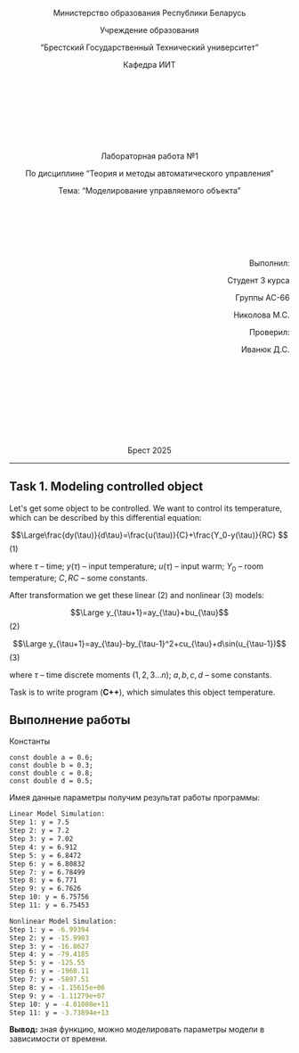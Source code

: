 <p align="center"> Министерство образования Республики Беларусь</p>
<p align="center">Учреждение образования</p>
<p align="center">“Брестский Государственный Технический университет”</p>
<p align="center">Кафедра ИИТ</p>
<br><br><br><br><br><br><br>
<p align="center">Лабораторная работа №1</p>
<p align="center">По дисциплине “Теория и методы автоматического управления”</p>
<p align="center">Тема: “Моделирование управляемого объекта”</p>
<br><br><br><br><br>
<p align="right">Выполнил:</p>
<p align="right">Студент 3 курса</p>
<p align="right">Группы АС-66</p>
<p align="right">Николова М.С.</p>
<p align="right">Проверил:</p>
<p align="right">Иванюк Д.С.</p>
<br><br><br><br><br><br><br><br>
<p align="center">Брест 2025</p>

---
## Task 1. Modeling controlled object
Let's get some object to be controlled. We want to control its temperature, which can be described by this differential equation:

$$\Large\frac{dy(\tau)}{d\tau}=\frac{u(\tau)}{C}+\frac{Y_0-y(\tau)}{RC} $$ (1)

where $\tau$ – time; $y(\tau)$ – input temperature; $u(\tau)$ – input warm; $Y_0$ – room temperature; $C,RC$ – some constants.

After transformation we get these linear (2) and nonlinear (3) models:

$$\Large y_{\tau+1}=ay_{\tau}+bu_{\tau}$$ (2)

$$\Large y_{\tau+1}=ay_{\tau}-by_{\tau-1}^2+cu_{\tau}+d\sin(u_{\tau-1})$$ (3)

where $\tau$ – time discrete moments ($1,2,3{\dots}n$); $a,b,c,d$ – some constants.

Task is to write program (**С++**), which simulates this object temperature.

## Выполнение работы
Константы  
```
const double a = 0.6;
const double b = 0.3;
const double c = 0.8;
const double d = 0.5;
```
Имея данные параметры получим результат работы программы:
```bash
Linear Model Simulation:
Step 1: y = 7.5
Step 2: y = 7.2
Step 3: y = 7.02
Step 4: y = 6.912
Step 5: y = 6.8472
Step 6: y = 6.80832
Step 7: y = 6.78499
Step 8: y = 6.771
Step 9: y = 6.7626
Step 10: y = 6.75756
Step 11: y = 6.75453

Nonlinear Model Simulation:
Step 1: y = -6.99394
Step 2: y = -15.9903
Step 3: y = -16.8627
Step 4: y = -79.4185
Step 5: y = -125.55
Step 6: y = -1960.11
Step 7: y = -5897.51
Step 8: y = -1.15615e+06
Step 9: y = -1.11279e+07
Step 10: y = -4.01008e+11
Step 11: y = -3.73894e+13
```
**Вывод:** зная функцию, можно моделировать параметры модели в зависимости от времени.